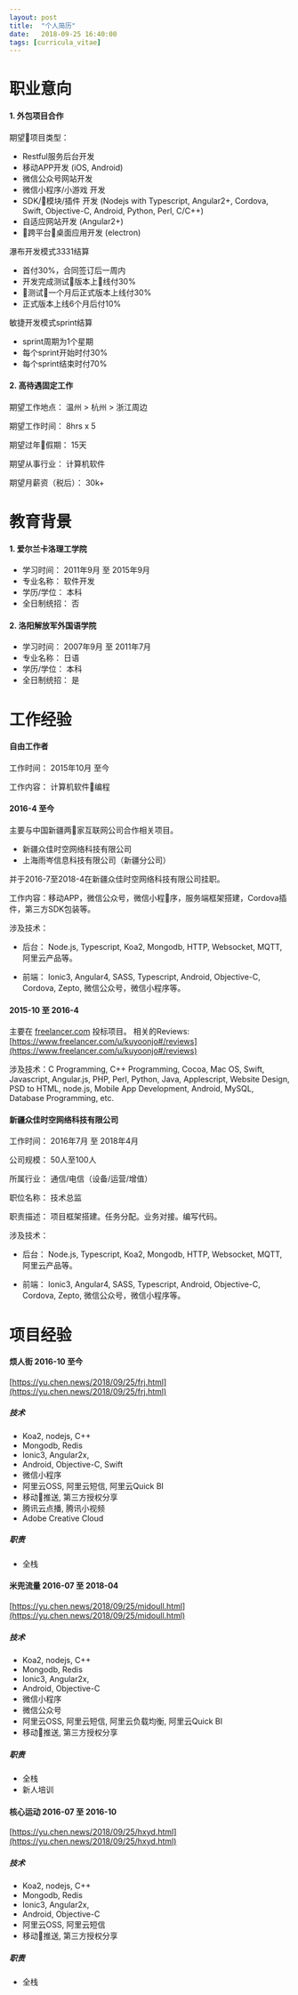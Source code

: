 ```yaml
---
layout: post
title:  "个人简历"
date:   2018-09-25 16:40:00
tags: [curricula_vitae]
---
```


<!--more-->

# 职业意向
#### 1. 外包项目合作

期望项目类型：
- Restful服务后台开发
- 移动APP开发 (iOS, Android)
- 微信公众号网站开发
- 微信小程序/小游戏 开发
- SDK/模块/插件 开发 (Nodejs with Typescript, Angular2+, Cordova, Swift, Objective-C, Android, Python, Perl, C/C++)
- 自适应网站开发 (Angular2+)
- 跨平台桌面应用开发 (electron)

瀑布开发模式3331结算
- 首付30%，合同签订后一周内
- 开发完成测试版本上线付30%
- 测试一个月后正式版本上线付30%
- 正式版本上线6个月后付10%

敏捷开发模式sprint结算
- sprint周期为1个星期
- 每个sprint开始时付30%
- 每个sprint结束时付70%

#### 2. 高待遇固定工作

期望工作地点：	温州 > 杭州 > 浙江周边

期望工作时间： 8hrs x 5

期望过年假期： 15天

期望从事行业：	计算机软件

期望月薪资（税后）：	30k+

# 教育背景
#### 1. 爱尔兰卡洛理工学院
- 学习时间：	2011年9月 至 2015年9月
- 专业名称：	软件开发
- 学历/学位：	本科
- 全日制统招：	否

#### 2. 洛阳解放军外国语学院
- 学习时间：	2007年9月 至 2011年7月
- 专业名称：	日语
- 学历/学位：	本科
- 全日制统招：	是

# 工作经验
#### 自由工作者
工作时间：	2015年10月 至今

工作内容：	计算机软件编程


#### 2016-4 至今
主要与中国新疆两家互联网公司合作相关项目。
- 新疆众佳时空网络科技有限公司
- 上海雨岑信息科技有限公司（新疆分公司）

并于2016-7至2018-4在新疆众佳时空网络科技有限公司挂职。

工作内容：移动APP，微信公众号，微信小程序，服务端框架搭建，Cordova插件，第三方SDK包装等。

涉及技术：
- 后台：
Node.js, Typescript, Koa2, Mongodb, HTTP, Websocket, MQTT, 阿里云产品等。

- 前端：
Ionic3, Angular4, SASS, Typescript, Android, Objective-C, Cordova, Zepto, 微信公众号，微信小程序等。

#### 2015-10 至 2016-4
主要在 [freelancer.com](https://www.freelancer.com) 投标项目。 相关的Reviews: [https://www.freelancer.com/u/kuyoonjo#/reviews](https://www.freelancer.com/u/kuyoonjo#/reviews)

涉及技术：C Programming, C++ Programming, Cocoa, Mac OS, Swift, Javascript, Angular.js, PHP, Perl, Python, Java, Applescript, Website Design, PSD to HTML, node.js, Mobile App Development, Android, MySQL, Database Programming, etc.

#### 新疆众佳时空网络科技有限公司
工作时间：	2016年7月 至 2018年4月

公司规模：	50人至100人

所属行业：	通信/电信（设备/运营/增值）

职位名称：	技术总监

职责描述：
项目框架搭建。任务分配。业务对接。编写代码。	

涉及技术：
- 后台：
Node.js, Typescript, Koa2, Mongodb, HTTP, Websocket, MQTT, 阿里云产品等。

- 前端：
Ionic3, Angular4, SASS, Typescript, Android, Objective-C, Cordova, Zepto, 微信公众号，微信小程序等。

# 项目经验

#### 烦人街 2016-10 至今
[https://yu.chen.news/2018/09/25/frj.html](https://yu.chen.news/2018/09/25/frj.html)

##### 技术
- Koa2, nodejs, C++
- Mongodb, Redis
- Ionic3, Angular2x, 
- Android, Objective-C, Swift
- 微信小程序
- 阿里云OSS, 阿里云短信, 阿里云Quick BI
- 移动推送, 第三方授权分享
- 腾讯云点播, 腾讯小视频
- Adobe Creative Cloud‎

##### 职责
- 全栈


#### 米兜流量 2016-07 至 2018-04
[https://yu.chen.news/2018/09/25/midoull.html](https://yu.chen.news/2018/09/25/midoull.html)

##### 技术
- Koa2, nodejs, C++
- Mongodb, Redis
- Ionic3, Angular2x, 
- Android, Objective-C
- 微信小程序
- 微信公众号
- 阿里云OSS, 阿里云短信, 阿里云负载均衡, 阿里云Quick BI
- 移动推送, 第三方授权分享

##### 职责
- 全栈
- 新人培训

#### 核心运动 2016-07 至 2016-10
[https://yu.chen.news/2018/09/25/hxyd.html](https://yu.chen.news/2018/09/25/hxyd.html)

##### 技术
- Koa2, nodejs, C++
- Mongodb, Redis
- Ionic3, Angular2x, 
- Android, Objective-C
- 阿里云OSS, 阿里云短信
- 移动推送, 第三方授权分享

##### 职责
- 全栈